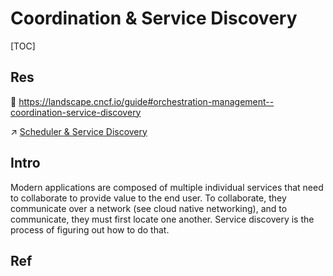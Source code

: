 # Coordination & Service Discovery

[TOC]



## Res
📂 https://landscape.cncf.io/guide#orchestration-management--coordination-service-discovery

↗ [Scheduler & Service Discovery](../../../../☝️%20Application%20Software%20Engineering/🕸️%20Web%20Development%20&%20The%20Internet/🗄️%20Web%20BackEnd%20Dev%20&%20Middleware/Web%20Dev%20Middleware/Scheduler%20&%20Service%20Discovery/Scheduler%20&%20Service%20Discovery.md)



## Intro
Modern applications are composed of multiple individual services that need to collaborate to provide value to the end user. To collaborate, they communicate over a network (see cloud native networking), and to communicate, they must first locate one another. Service discovery is the process of figuring out how to do that.



## Ref

